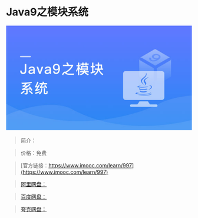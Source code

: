 # Java9之模块系统

![img](../../assets/5fe44304000143f405400304.jpg)

> 简介：

> 价格：免费

> [官方链接：https://www.imooc.com/learn/997](https://www.imooc.com/learn/997)

> [阿里网盘：]()

> [百度网盘：]()

> [夸克网盘：]()
